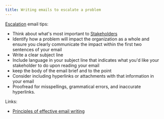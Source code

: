 ```yaml
---
title: Writing emails to escalate a problem
---
```

[Escalation](danielesalvatore/project-management/project-execution/escalation.md) email tips:
- Think about what's most important to [Stakeholders](danielesalvatore/project-management/foundations-of-project-management/actors/stakeholders.md)
- Identify how a problem will impact the organization as a whole and ensure you clearly communicate the impact within the first two sentences of your email 
- Write a clear subject line
- Include language in your subject line that indicates what you'd like your stakeholder to do upon reading your email 
- keep the body of the email brief and to the point
- Consider including hyperlinks or attachments with that information in your email 
- Proofread for misspellings, grammatical errors, and inaccurate hyperlinks. 

Links:
- [Principles of effective email writing](danielesalvatore/project-management/project-execution/effective-communication/principles-of-effective-email-writing.md)